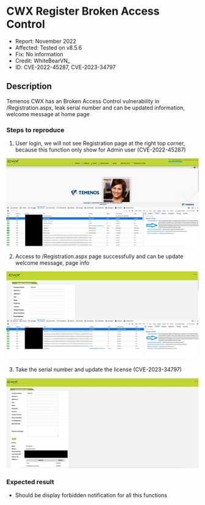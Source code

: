 # CWX Register Broken Access Control

- Report: November 2022
- Affected: Tested on v8.5.6
- Fix: No information
- Credit: WhiteBearVN_
- ID: CVE-2022-45287, CVE-2023-34797

## Description
Temenos CWX has an Broken Access Control vulnerability in /Registration.aspx, leak serial number and can be updated information, welcome message at home page

### Steps to reproduce
1. User login, we will not see Registration page at the right top corner, because this function only show for Admin user (CVE-2022-45287)

![Alt text](login.jpg?raw=true)

2. Access to /Registration.aspx page successfully and can be update welcome message, page info  

![Alt text](Access.jpg?raw=true)

3. Take the serial number and update the license (CVE-2023-34797)

![Alt text](information_and_update.jpg?raw=true)

### Expected result

- Should be display forbidden notification for all this functions

